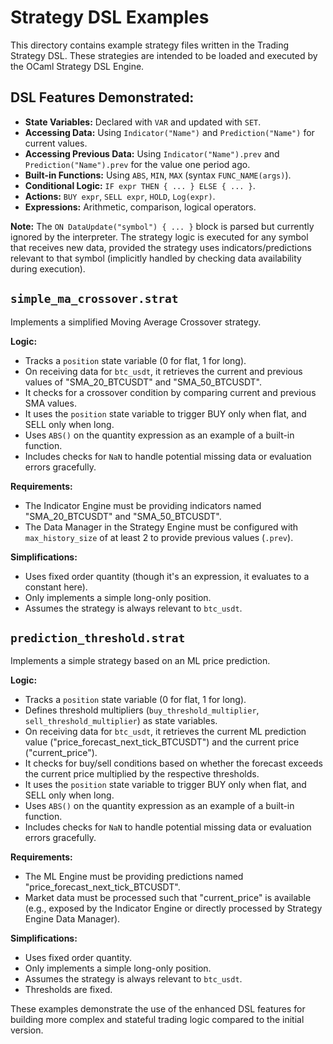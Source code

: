 # Strategy DSL Examples

This directory contains example strategy files written in the Trading Strategy DSL.
These strategies are intended to be loaded and executed by the OCaml Strategy DSL Engine.

## DSL Features Demonstrated:

* **State Variables:** Declared with `VAR` and updated with `SET`.
* **Accessing Data:** Using `Indicator("Name")` and `Prediction("Name")` for current values.
* **Accessing Previous Data:** Using `Indicator("Name").prev` and `Prediction("Name").prev` for the value one period ago.
* **Built-in Functions:** Using `ABS`, `MIN`, `MAX` (syntax `FUNC_NAME(args)`).
* **Conditional Logic:** `IF expr THEN { ... } ELSE { ... }`.
* **Actions:** `BUY expr`, `SELL expr`, `HOLD`, `Log(expr)`.
* **Expressions:** Arithmetic, comparison, logical operators.

**Note:** The `ON DataUpdate("symbol") { ... }` block is parsed but currently ignored by the interpreter. The strategy logic is executed for any symbol that receives new data, provided the strategy uses indicators/predictions relevant to that symbol (implicitly handled by checking data availability during execution).

## `simple_ma_crossover.strat`

Implements a simplified Moving Average Crossover strategy.

**Logic:**

* Tracks a `position` state variable (0 for flat, 1 for long).
* On receiving data for `btc_usdt`, it retrieves the current and previous values of "SMA_20_BTCUSDT" and "SMA_50_BTCUSDT".
* It checks for a crossover condition by comparing current and previous SMA values.
* It uses the `position` state variable to trigger BUY only when flat, and SELL only when long.
* Uses `ABS()` on the quantity expression as an example of a built-in function.
* Includes checks for `NaN` to handle potential missing data or evaluation errors gracefully.

**Requirements:**

* The Indicator Engine must be providing indicators named "SMA_20_BTCUSDT" and "SMA_50_BTCUSDT".
* The Data Manager in the Strategy Engine must be configured with `max_history_size` of at least 2 to provide previous values (`.prev`).

**Simplifications:**

* Uses fixed order quantity (though it's an expression, it evaluates to a constant here).
* Only implements a simple long-only position.
* Assumes the strategy is always relevant to `btc_usdt`.

## `prediction_threshold.strat`

Implements a simple strategy based on an ML price prediction.

**Logic:**

* Tracks a `position` state variable (0 for flat, 1 for long).
* Defines threshold multipliers (`buy_threshold_multiplier`, `sell_threshold_multiplier`) as state variables.
* On receiving data for `btc_usdt`, it retrieves the current ML prediction value ("price_forecast_next_tick_BTCUSDT") and the current price ("current_price").
* It checks for buy/sell conditions based on whether the forecast exceeds the current price multiplied by the respective thresholds.
* It uses the `position` state variable to trigger BUY only when flat, and SELL only when long.
* Uses `ABS()` on the quantity expression as an example of a built-in function.
* Includes checks for `NaN` to handle potential missing data or evaluation errors gracefully.

**Requirements:**

* The ML Engine must be providing predictions named "price_forecast_next_tick_BTCUSDT".
* Market data must be processed such that "current_price" is available (e.g., exposed by the Indicator Engine or directly processed by Strategy Engine Data Manager).

**Simplifications:**

* Uses fixed order quantity.
* Only implements a simple long-only position.
* Assumes the strategy is always relevant to `btc_usdt`.
* Thresholds are fixed.

These examples demonstrate the use of the enhanced DSL features for building more complex and stateful trading logic compared to the initial version.